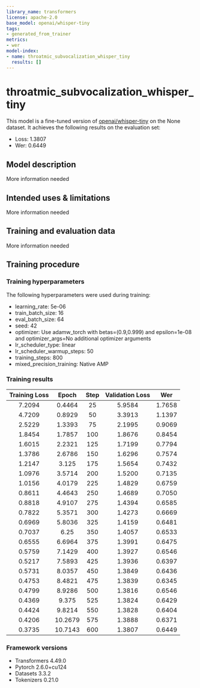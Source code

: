 ```yaml
---
library_name: transformers
license: apache-2.0
base_model: openai/whisper-tiny
tags:
- generated_from_trainer
metrics:
- wer
model-index:
- name: throatmic_subvocalization_whisper_tiny
  results: []
---
```


<!-- This model card has been generated automatically according to the information the Trainer had access to. You
should probably proofread and complete it, then remove this comment. -->

# throatmic_subvocalization_whisper_tiny

This model is a fine-tuned version of [openai/whisper-tiny](https://huggingface.co/openai/whisper-tiny) on the None dataset.
It achieves the following results on the evaluation set:
- Loss: 1.3807
- Wer: 0.6449

## Model description

More information needed

## Intended uses & limitations

More information needed

## Training and evaluation data

More information needed

## Training procedure

### Training hyperparameters

The following hyperparameters were used during training:
- learning_rate: 5e-06
- train_batch_size: 16
- eval_batch_size: 64
- seed: 42
- optimizer: Use adamw_torch with betas=(0.9,0.999) and epsilon=1e-08 and optimizer_args=No additional optimizer arguments
- lr_scheduler_type: linear
- lr_scheduler_warmup_steps: 50
- training_steps: 800
- mixed_precision_training: Native AMP

### Training results

| Training Loss | Epoch   | Step | Validation Loss | Wer    |
|:-------------:|:-------:|:----:|:---------------:|:------:|
| 7.2094        | 0.4464  | 25   | 5.9584          | 1.7658 |
| 4.7209        | 0.8929  | 50   | 3.3913          | 1.1397 |
| 2.5229        | 1.3393  | 75   | 2.1995          | 0.9069 |
| 1.8454        | 1.7857  | 100  | 1.8676          | 0.8454 |
| 1.6015        | 2.2321  | 125  | 1.7199          | 0.7794 |
| 1.3786        | 2.6786  | 150  | 1.6296          | 0.7574 |
| 1.2147        | 3.125   | 175  | 1.5654          | 0.7432 |
| 1.0976        | 3.5714  | 200  | 1.5200          | 0.7135 |
| 1.0156        | 4.0179  | 225  | 1.4829          | 0.6759 |
| 0.8611        | 4.4643  | 250  | 1.4689          | 0.7050 |
| 0.8818        | 4.9107  | 275  | 1.4394          | 0.6585 |
| 0.7822        | 5.3571  | 300  | 1.4273          | 0.6669 |
| 0.6969        | 5.8036  | 325  | 1.4159          | 0.6481 |
| 0.7037        | 6.25    | 350  | 1.4057          | 0.6533 |
| 0.6555        | 6.6964  | 375  | 1.3991          | 0.6475 |
| 0.5759        | 7.1429  | 400  | 1.3927          | 0.6546 |
| 0.5217        | 7.5893  | 425  | 1.3936          | 0.6397 |
| 0.5731        | 8.0357  | 450  | 1.3849          | 0.6436 |
| 0.4753        | 8.4821  | 475  | 1.3839          | 0.6345 |
| 0.4799        | 8.9286  | 500  | 1.3816          | 0.6546 |
| 0.4369        | 9.375   | 525  | 1.3824          | 0.6429 |
| 0.4424        | 9.8214  | 550  | 1.3828          | 0.6404 |
| 0.4206        | 10.2679 | 575  | 1.3888          | 0.6371 |
| 0.3735        | 10.7143 | 600  | 1.3807          | 0.6449 |


### Framework versions

- Transformers 4.49.0
- Pytorch 2.6.0+cu124
- Datasets 3.3.2
- Tokenizers 0.21.0

